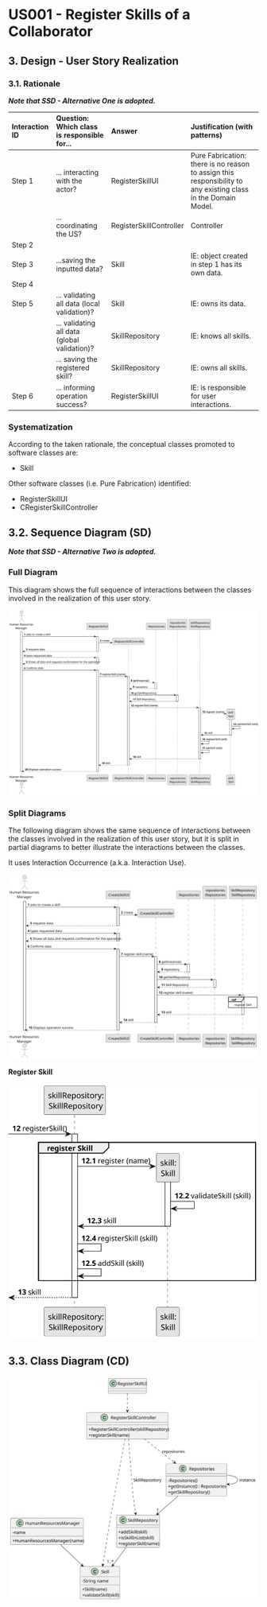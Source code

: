# US001 - Register Skills of a Collaborator 

## 3. Design - User Story Realization 

### 3.1. Rationale

_**Note that SSD - Alternative One is adopted.**_

| Interaction ID | Question: Which class is responsible for...   | Answer                  | Justification (with patterns)                                                                                 |
|:---------------|:----------------------------------------------|:------------------------|:--------------------------------------------------------------------------------------------------------------|
| Step 1  		     | 	... interacting with the actor?              | RegisterSkillUI         | Pure Fabrication: there is no reason to assign this responsibility to any existing class in the Domain Model. |
| 			  		        | 	... coordinating the US?                     | RegisterSkillController | Controller                                                                                                    |
| Step 2  		     | 							                                       |                         |                                                                                                               |
| Step 3  		     | 	...saving the inputted data?                 | Skill                   | IE: object created in step 1 has its own data.                                                                |
| Step 4  		     | 							                                       |                         |                                                                                                               |              
| Step 5  		     | 	... validating all data (local validation)?  | Skill                   | IE: owns its data.                                                                                            | 
| 			  		        | 	... validating all data (global validation)? | SkillRepository         | IE: knows all skills.                                                                                         | 
| 			  		        | 	... saving the registered skill?             | SkillRepository         | IE: owns all skills.                                                                                          | 
| Step 6  		     | 	... informing operation success?             | RegisterSkillUI         | IE: is responsible for user interactions.                                                                     | 

### Systematization ##

According to the taken rationale, the conceptual classes promoted to software classes are: 

* Skill

Other software classes (i.e. Pure Fabrication) identified: 

* RegisterSkillUI  
* CRegisterSkillController


## 3.2. Sequence Diagram (SD)

_**Note that SSD - Alternative Two is adopted.**_

### Full Diagram

This diagram shows the full sequence of interactions between the classes involved in the realization of this user story.

![Sequence Diagram - Full](svg/us001-sequence-diagram-full.svg)

### Split Diagrams

The following diagram shows the same sequence of interactions between the classes involved in the realization of this user story, but it is split in partial diagrams to better illustrate the interactions between the classes.

It uses Interaction Occurrence (a.k.a. Interaction Use).

![Sequence Diagram - split](svg/us001-sequence-diagram-split.svg)

**Register Skill**

![Sequence Diagram - Partial - Get Task Category List](svg/us001-sequence-diagram-partial-register-skill.svg)

## 3.3. Class Diagram (CD)

![Class Diagram](svg/us001-class-diagram.svg)